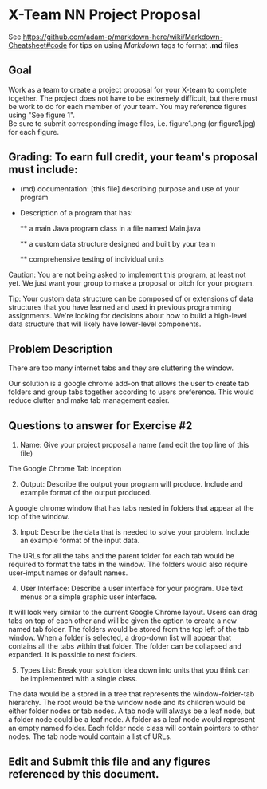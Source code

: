 # X-Team NN Project Proposal

See https://github.com/adam-p/markdown-here/wiki/Markdown-Cheatsheet#code for tips on using *Markdown* tags to format __.md__ files

## Goal

Work as a team to create a project proposal for your X-team to complete together.
The project does not have to be extremely difficult,
but there must be work to do for each member of your team.
You may reference figures using "See figure 1".  
Be sure to submit corresponding image files, i.e. figure1.png (or figure1.jpg) for each figure.

## Grading: To earn full credit, your team's proposal must include:

* (md) documentation: [this file] describing purpose and use of your program

* Description of a program that has:

  ** a main Java program class in a file named Main.java
  
  ** a custom data structure designed and built by your team
  
  ** comprehensive testing of individual units
  
 Caution: You are not being asked to implement this program, at least not yet. 
 We just want your group to make a proposal or pitch for your program.
 
 Tip: Your custom data structure can be composed of or extensions of data structures that you have learned and used in previous programming assignments.  We're looking for decisions about how to build a high-level data structure that will likely have lower-level components.

## Problem Description
There are too many internet tabs and they are cluttering the window.

Our solution is a google chrome add-on that allows the user to create tab folders and group tabs together according to users preference. This would reduce clutter and make tab management easier.

## Questions to answer for Exercise #2

1. Name: Give your project proposal a name (and edit the top line of this file)

The Google Chrome Tab Inception 

2. Output: Describe the output your program will produce.  Include and example format of the output produced.

A google chrome window that has tabs nested in folders that appear at the top of the window.

3. Input: Describe the data that is needed to solve your problem. Include an example format of the input data.

The URLs for all the tabs and the parent folder for each tab would be required to format the tabs in the window. The folders would also require user-imput names or default names.

4. User Interface: Describe a user interface for your program.  Use text menus or a simple graphic user interface.

It will look very similar to the current Google Chrome layout. Users can drag tabs on top of each other and will be given the option to create a new named tab folder. The folders would be stored from the top left of the tab window. When a folder is selected, a drop-down list will appear that contains all the tabs within that folder. The folder can be collapsed and expanded. It is possible to nest folders.

5. Types List: Break your solution idea down into units that you think can be implemented with a single class.

The data would be a stored in a tree that represents the window-folder-tab hierarchy. The root would be the window node and its children would be either folder nodes or tab nodes. A tab node will always be a leaf node, but a folder node could be a leaf node. A folder as a leaf node would represent an empty named folder. Each folder node class will contain pointers to other nodes. The tab node would contain a list of URLs.

## Edit and Submit this file and any figures referenced by this document.

